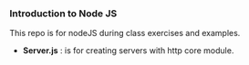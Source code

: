 ### Introduction to Node JS

This repo is for nodeJS during class exercises and examples.


- **Server.js** : is for creating servers with http core module. 


